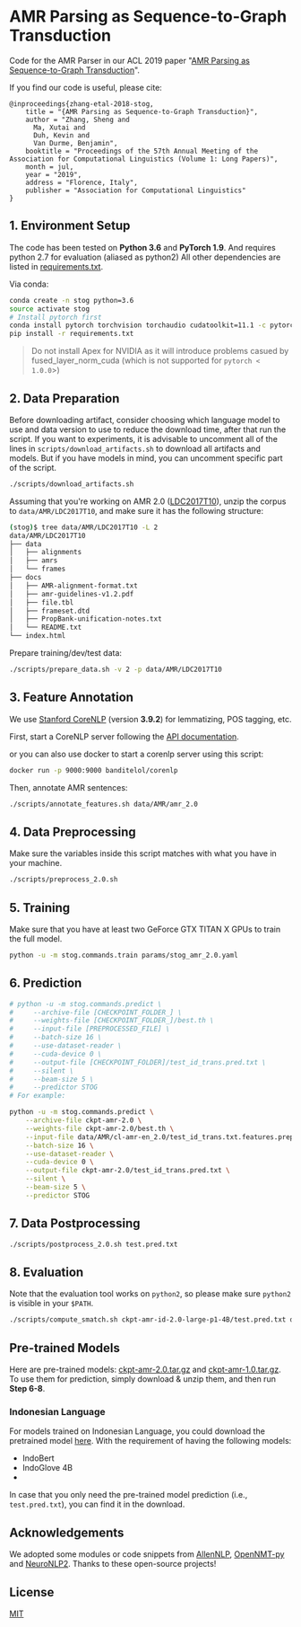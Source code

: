 # AMR Parsing as Sequence-to-Graph Transduction

Code for the AMR Parser 
in our ACL 2019 paper "[AMR Parsing as Sequence-to-Graph Transduction](https://arxiv.org/pdf/1905.08704.pdf)".   

If you find our code is useful, please cite:
```
@inproceedings{zhang-etal-2018-stog,
    title = "{AMR Parsing as Sequence-to-Graph Transduction}",
    author = "Zhang, Sheng and
      Ma, Xutai and
      Duh, Kevin and
      Van Durme, Benjamin",
    booktitle = "Proceedings of the 57th Annual Meeting of the Association for Computational Linguistics (Volume 1: Long Papers)",
    month = jul,
    year = "2019",
    address = "Florence, Italy",
    publisher = "Association for Computational Linguistics"
}
```

## 1. Environment Setup

The code has been tested on **Python 3.6** and **PyTorch 1.9**. And requires python 2.7 for evaluation (aliased as python2)
All other dependencies are listed in [requirements.txt](requirements.txt).

Via conda:
```bash
conda create -n stog python=3.6
source activate stog
# Install pytorch first
conda install pytorch torchvision torchaudio cudatoolkit=11.1 -c pytorch -c conda-forge
pip install -r requirements.txt
```

> Do not install Apex for NVIDIA as it will introduce problems casued by fused_layer_norm_cuda (which is not supported for `pytorch < 1.0.0`>)

## 2. Data Preparation

Before downloading artifact, consider choosing which language model to use and data version to use to reduce the download time, after that run the script. If you want to experiments, it is advisable to uncomment all of the lines in `scripts/download_artifacts.sh` to download all artifacts and models. But if you have models in mind, you can uncomment specific part of the script.
```bash
./scripts/download_artifacts.sh
```

Assuming that you're working on AMR 2.0 ([LDC2017T10](https://catalog.ldc.upenn.edu/LDC2017T10)),
unzip the corpus to `data/AMR/LDC2017T10`, and make sure it has the following structure:
```bash
(stog)$ tree data/AMR/LDC2017T10 -L 2
data/AMR/LDC2017T10
├── data
│   ├── alignments
│   ├── amrs
│   └── frames
├── docs
│   ├── AMR-alignment-format.txt
│   ├── amr-guidelines-v1.2.pdf
│   ├── file.tbl
│   ├── frameset.dtd
│   ├── PropBank-unification-notes.txt
│   └── README.txt
└── index.html
```

Prepare training/dev/test data:
```bash
./scripts/prepare_data.sh -v 2 -p data/AMR/LDC2017T10
```

## 3. Feature Annotation

We use [Stanford CoreNLP](https://stanfordnlp.github.io/CoreNLP/index.html) (version **3.9.2**) for lemmatizing, POS tagging, etc.

First, start a CoreNLP server following the [API documentation](https://stanfordnlp.github.io/CoreNLP/corenlp-server.html#api-documentation).

or you can also use docker to start a corenlp server using this script:
```bash
docker run -p 9000:9000 banditelol/corenlp
```

Then, annotate AMR sentences:
```bash
./scripts/annotate_features.sh data/AMR/amr_2.0
```

## 4. Data Preprocessing

Make sure the variables inside this script matches with what you have in your machine.
```bash
./scripts/preprocess_2.0.sh
```

## 5. Training

Make sure that you have at least two GeForce GTX TITAN X GPUs to train the full model.

```bash
python -u -m stog.commands.train params/stog_amr_2.0.yaml
```

## 6. Prediction

```bash
# python -u -m stog.commands.predict \
#     --archive-file [CHECKPOINT_FOLDER_] \
#     --weights-file [CHECKPOINT_FOLDER_]/best.th \
#     --input-file [PREPROCESSED_FILE] \
#     --batch-size 16 \
#     --use-dataset-reader \
#     --cuda-device 0 \
#     --output-file [CHECKPOINT_FOLDER]/test_id_trans.pred.txt \
#     --silent \
#     --beam-size 5 \
#     --predictor STOG
# For example:

python -u -m stog.commands.predict \
    --archive-file ckpt-amr-2.0 \
    --weights-file ckpt-amr-2.0/best.th \
    --input-file data/AMR/cl-amr-en_2.0/test_id_trans.txt.features.preproc \
    --batch-size 16 \
    --use-dataset-reader \
    --cuda-device 0 \
    --output-file ckpt-amr-2.0/test_id_trans.pred.txt \
    --silent \
    --beam-size 5 \
    --predictor STOG
```

## 7. Data Postprocessing    
```bash
./scripts/postprocess_2.0.sh test.pred.txt
```

## 8. Evaluation
Note that the evaluation tool works on `python2`, so please make sure `python2` is visible in your `$PATH`.
```bash
./scripts/compute_smatch.sh ckpt-amr-id-2.0-large-p1-4B/test.pred.txt data/AMR/amr_id_2.0/test.txt ckpt-amr-id-2.0-large-p1-4B/
```

## Pre-trained Models
Here are pre-trained models: 
[ckpt-amr-2.0.tar.gz](https://www.cs.jhu.edu/~s.zhang/data/AMR/ckpt-amr-2.0.tar.gz) 
and [ckpt-amr-1.0.tar.gz](https://www.cs.jhu.edu/~s.zhang/data/AMR/ckpt-amr-1.0.tar.gz).
To use them for prediction, simply download & unzip them, and then run **Step 6-8**.

### Indonesian Language
For models trained on Indonesian Language, you could download the pretrained model [here](https://storage.googleapis.com/riset_amr/stog_id/20210901-82-85/ckpt-amr-id-2.0-gpu.zip). With the requirement of having the following models:
- IndoBert
- IndoGlove 4B
- 

In case that you only need the pre-trained model prediction (i.e., `test.pred.txt`), you can find it in the download.

## Acknowledgements

We adopted some modules or code snippets from [AllenNLP](https://github.com/allenai/allennlp), 
[OpenNMT-py](https://github.com/OpenNMT/OpenNMT-py)
 and [NeuroNLP2](https://github.com/XuezheMax/NeuroNLP2).
Thanks to these open-source projects!

## License
[MIT](LICENSE)
